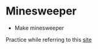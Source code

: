 # Minesweeper
* Make minesweeper

Practice while referring to this [site][sitereferenced]

[sitereferenced]: https://im-developer.tistory.com/116
